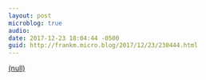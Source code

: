 ```yaml
---
layout: post
microblog: true
audio: 
date: 2017-12-23 18:04:44 -0500
guid: http://frankm.micro.blog/2017/12/23/230444.html
---
```

 [(null)](file:///private/var/mobile/Containers/Data/Application/EA365662-B7C5-46EF-B701-0BAD4198D74D/tmp/com.google.photos.PHSTemporaryFileManager/405C2691-7F08-4368-A85C-B80BC13EF04D/DD8FE2F0-9C61-4469-8205-6D6D4B653676/IMG_20171214_092907-EFFECTS.jpg)

